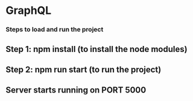 # GraphQL
### Steps to load and run the project
## Step 1: npm install (to install the node modules)
## Step 2: npm run start (to run the project)

## Server starts running on PORT 5000
